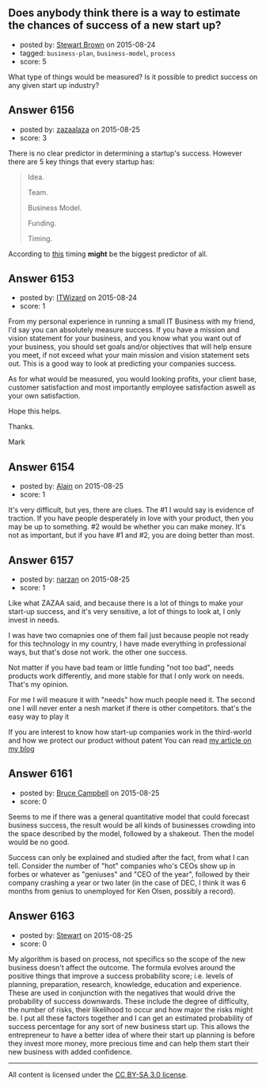 ## Does anybody think there is a way to estimate the chances of success of a new start up?

- posted by: [Stewart Brown](https://stackexchange.com/users/6842083/stewart-brown) on 2015-08-24
- tagged: `business-plan`, `business-model`, `process`
- score: 5

What type of things would be measured? Is it possible to predict success on any given start up industry? 


## Answer 6156

- posted by: [zazaalaza](https://stackexchange.com/users/4672194/zazaalaza) on 2015-08-25
- score: 3

<p>There is no clear predictor in determining a startup's success. However there are 5 key things that every startup has:</p>

<blockquote>
  <p>Idea.</p>
  
  <p>Team.</p>
  
  <p>Business Model.</p>
  
  <p>Funding.</p>
  
  <p>Timing.</p>
</blockquote>

<p>According to <a href="https://www.youtube.com/watch?v=bNpx7gpSqbY" rel="nofollow">this</a> timing <strong>might</strong> be the biggest predictor of all.</p>



## Answer 6153

- posted by: [ITWizard](https://stackexchange.com/users/6842112/itwizard) on 2015-08-24
- score: 1

From my personal experience in running a small IT Business with my friend, I'd say you can absolutely measure success. If you have a mission and vision statement for your business, and you know what you want out of your business, you should set goals and/or objectives that will help ensure you meet, if not exceed what your main mission and vision statement sets out. This is a good way to look at predicting your companies success.

As for what would be measured, you would looking profits, your client base, customer satisfaction and most importantly employee satisfaction aswell as your own satisfaction.

Hope this helps. 

Thanks. 

Mark 


## Answer 6154

- posted by: [Alain](https://stackexchange.com/users/21866/alain) on 2015-08-25
- score: 1

It's very difficult, but yes, there are clues. The #1 I would say is evidence of traction. If you have people desperately in love with your product, then you may be up to something. #2 would be whether you can make money. It's not as important, but if you have #1 and #2, you are doing better than most.


## Answer 6157

- posted by: [narzan](https://stackexchange.com/users/4938632/narzan) on 2015-08-25
- score: 1

<p>Like what ZAZAA said, and because there is a lot of things to make your start-up success, and it's very sensitive, a lot of things to look at, I only invest in needs.</p>

<p>I was have two comapnies one of them fail just because people not ready for this technology in my country, I have made everything in professional ways, but that's dose not work. the other one success. </p>

<p>Not matter if you have bad team or little funding "not too bad", needs products work differently, and more stable for that I only work on needs. That's my opinion.</p>

<p>For me I will measure it with "needs" how much people need it.
The second one I will never enter a nesh market if there is other competitors. that's the easy way to play it</p>

<p>If you are interest to know how start-up companies work in the third-world
and how we protect our product without patent You can read <a href="http://narzan.weebly.com/my-blog/build-your-own-product-protect-your-business-idea-without-a-patent" rel="nofollow">my article on my blog</a></p>



## Answer 6161

- posted by: [Bruce Campbell](https://stackexchange.com/users/5763335/bruce-campbell) on 2015-08-25
- score: 0

Seems to me if there was a general quantitative model that could forecast business success, the result would be all kinds of businesses crowding into the space described by the model, followed by a shakeout. Then the model would be no good.

Success can only be explained and studied after the fact, from what I can tell. Consider the number of "hot" companies who's CEOs show up in forbes or whatever as "geniuses" and "CEO of the year", followed by their company crashing a year or two later (in the case of DEC, I think it was 6 months from genius to unemployed for Ken Olsen, possibly a record).




## Answer 6163

- posted by: [Stewart](https://stackexchange.com/users/4040165/stewart) on 2015-08-25
- score: 0

My algorithm is based on process, not specifics so the scope of the new business doesn't affect the outcome. The formula evolves around the positive things that improve a success probability score; i.e. levels of planning, preparation, research, knowledge, education and experience. These are used in conjunction with the negatives that would drive the probability of success downwards. These include the degree of difficulty, the number of risks, their likelihood to occur and how major the risks might be. I put all these factors together and I can get an estimated probability of success percentage for any sort of new business start up. This allows the entrepreneur to have a better idea of where their start up planning is before they invest more money, more precious time and can help them start their new business with added confidence.  



---

All content is licensed under the [CC BY-SA 3.0 license](https://creativecommons.org/licenses/by-sa/3.0/).
